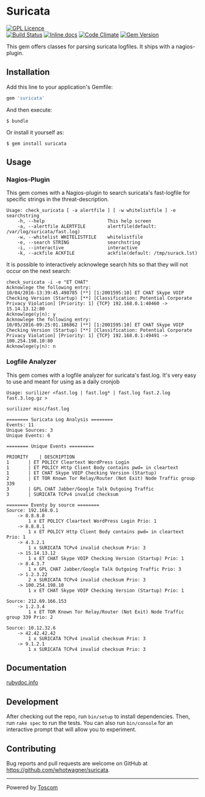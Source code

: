 # Suricata

[![GPL Licence](https://badges.frapsoft.com/os/gpl/gpl.png?v=103)](https://github.com/whotwagner/suricata/blob/master/LICENSE.txt)  
[![Build Status](https://travis-ci.org/whotwagner/suricata.svg?branch=master)](https://travis-ci.org/whotwagner/suricata)
[![Inline docs](http://inch-ci.org/github/whotwagner/suricata.svg?branch=master)](http://inch-ci.org/github/whotwagner/suricata)
[![Code Climate](https://codeclimate.com/github/whotwagner/suricata/badges/gpa.svg)](https://codeclimate.com/github/whotwagner/suricata)
[![Gem Version](https://badge.fury.io/rb/suricata.svg)](https://badge.fury.io/rb/mindwave)

This gem offers classes for parsing suricata logfiles. It ships with a nagios-plugin.

## Installation

Add this line to your application's Gemfile:

```ruby
gem 'suricata'
```

And then execute:

    $ bundle

Or install it yourself as:

    $ gem install suricata

## Usage

### Nagios-Plugin

This gem comes with a Nagios-plugin to search suricata's fast-logfile for specific strings in the threat-description.

```
Usage: check_suricata [ -a alertfile ] [ -w whitelistfile ] -e searchstring
    -h, --help                       This help screen
    -a, --alertfile ALERTFILE        alertfile(default: /var/log/suricata/fast.log)
    -w, --whitelist WHITELISTFILE    whitelistfile
    -e, --search STRING              searchstring
    -i, --interactive                interactive
    -k, --ackfile ACKFILE            ackfile(default: /tmp/surack.lst)
```

It is possible to interactively acknowlege search hits so that they will not occur on the next search:
```
check_suricata -i -e "ET CHAT"                                                                                                                                               
Acknowlege the following entry:
10/04/2016-13:39:45.498785 [**] [1:2001595:10] ET CHAT Skype VOIP Checking Version (Startup) [**] [Classification: Potential Corporate Privacy Violation] [Priority: 1] {TCP} 192.168.0.1:40460 -> 15.14.13.12:80
Acknowlege(y|n): y
Acknowlege the following entry:
10/05/2016-09:25:01.186862 [**] [1:2001595:10] ET CHAT Skype VOIP Checking Version (Startup) [**] [Classification: Potential Corporate Privacy Violation] [Priority: 1] {TCP} 192.168.0.1:49491 -> 100.254.198.10:80
Acknowlege(y|n): n
```

### Logfile Analyzer

This gem comes with a logfile analyzer for suricata's fast.log. It's very easy to use and meant for using as a daily cronjob
```
Usage: surilizer <fast.log | fast.log* | fast.log fast.2.log fast.3.log.gz >

surilizer misc/fast.log

======== Suricata Log Analysis ========
Events: 11
Unique Sources: 3
Unique Events: 6

======== Unique Events =========

PRIORITY	| DESCRIPTION 
1		| ET POLICY Cleartext WordPress Login
1		| ET POLICY Http Client Body contains pwd= in cleartext
1		| ET CHAT Skype VOIP Checking Version (Startup)
2		| ET TOR Known Tor Relay/Router (Not Exit) Node Traffic group 339
3		| GPL CHAT Jabber/Google Talk Outgoing Traffic
3		| SURICATA TCPv4 invalid checksum

======== Eventy by source ========
Source: 192.168.0.1
	-> 8.8.8.8
		1 x ET POLICY Cleartext WordPress Login Prio: 1
	-> 8.8.8.1
		1 x ET POLICY Http Client Body contains pwd= in cleartext Prio: 1
	-> 4.3.2.1
		1 x SURICATA TCPv4 invalid checksum Prio: 3
	-> 15.14.13.12
		1 x ET CHAT Skype VOIP Checking Version (Startup) Prio: 1
	-> 8.4.3.7
		1 x GPL CHAT Jabber/Google Talk Outgoing Traffic Prio: 3
	-> 1.2.3.22
		2 x SURICATA TCPv4 invalid checksum Prio: 3
	-> 100.254.198.10
		1 x ET CHAT Skype VOIP Checking Version (Startup) Prio: 1

Source: 212.69.166.153
	-> 1.2.3.4
		1 x ET TOR Known Tor Relay/Router (Not Exit) Node Traffic group 339 Prio: 2

Source: 10.12.32.6
	-> 42.42.42.42
		1 x SURICATA TCPv4 invalid checksum Prio: 3
	-> 9.1.2.1
		1 x SURICATA TCPv4 invalid checksum Prio: 3

```

## Documentation

[rubydoc.info](http://www.rubydoc.info/github/whotwagner/suricata/master)


## Development

After checking out the repo, run `bin/setup` to install dependencies. Then, run `rake spec` to run the tests. You can also run `bin/console` for an interactive prompt that will allow you to experiment.


## Contributing

Bug reports and pull requests are welcome on GitHub at https://github.com/whotwagner/suricata.


---

Powered by [Toscom](http://www.toscom.at)
